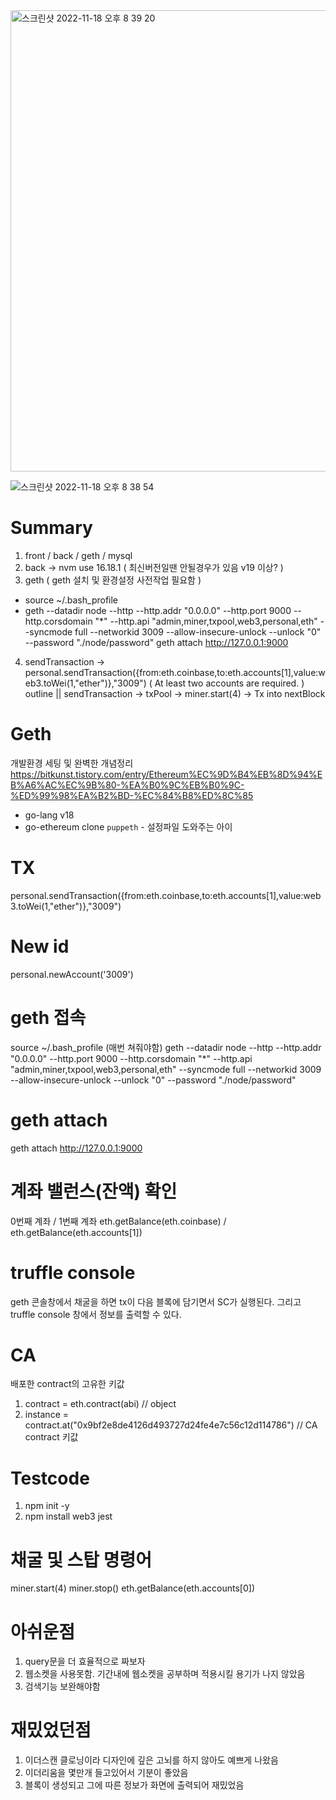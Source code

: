 <img width="738" alt="스크린샷 2022-11-18 오후 8 39 20" src="https://user-images.githubusercontent.com/99451509/202700597-be4350ab-ff20-4d02-a78f-c30e92dd6eda.png">

![스크린샷 2022-11-18 오후 8 38 54](https://user-images.githubusercontent.com/99451509/202700770-3b558e65-2d41-4a7f-a0ce-ea6fa3c3e158.png)

# Summary

1. front / back / geth / mysql
2. back -> nvm use 16.18.1 ( 최신버전일땐 안될경우가 있음 v19 이상? )
3. geth ( geth 설치 및 환경설정 사전작업 필요함 )

- source ~/.bash_profile
- geth --datadir node --http --http.addr "0.0.0.0" --http.port 9000 --http.corsdomain "\*" --http.api "admin,miner,txpool,web3,personal,eth" --syncmode full --networkid 3009 --allow-insecure-unlock --unlock "0" --password "./node/password"
  geth attach http://127.0.0.1:9000

4. sendTransaction -> personal.sendTransaction({from:eth.coinbase,to:eth.accounts[1],value:web3.toWei(1,"ether")},"3009")
   ( At least two accounts are required. )
   outline || sendTransaction -> txPool -> miner.start(4) -> Tx into nextBlock

# Geth

개발환경 세팅 및 완벽한 개념정리
https://bitkunst.tistory.com/entry/Ethereum%EC%9D%B4%EB%8D%94%EB%A6%AC%EC%9B%80-%EA%B0%9C%EB%B0%9C-%ED%99%98%EA%B2%BD-%EC%84%B8%ED%8C%85

- go-lang v18
- go-ethereum clone
  `puppeth` - 설정파일 도와주는 아이

# TX

personal.sendTransaction({from:eth.coinbase,to:eth.accounts[1],value:web3.toWei(1,"ether")},"3009")

# New id

personal.newAccount('3009')

# geth 접속

source ~/.bash_profile (매번 쳐줘야함)
geth --datadir node --http --http.addr "0.0.0.0" --http.port 9000 --http.corsdomain "\*" --http.api "admin,miner,txpool,web3,personal,eth" --syncmode full --networkid 3009 --allow-insecure-unlock --unlock "0" --password "./node/password"

# geth attach

geth attach http://127.0.0.1:9000

# 계좌 밸런스(잔액) 확인

0번째 계좌 / 1번째 계좌
eth.getBalance(eth.coinbase) / eth.getBalance(eth.accounts[1])

# truffle console

geth 콘솔창에서 채굴을 하면 tx이 다음 블록에 담기면서 SC가 실행된다. 그리고 truffle console 창에서 정보를 출력할 수 있다.

# CA

배포한 contract의 고유한 키값

1. contract = eth.contract(abi) // object
2. instance = contract.at("0x9bf2e8de4126d493727d24fe4e7c56c12d114786") // CA contract 키값

# Testcode

1. npm init -y
2. npm install web3 jest

# 채굴 및 스탑 명령어

miner.start(4)
miner.stop()
eth.getBalance(eth.accounts[0])

# 아쉬운점

1. query문을 더 효율적으로 짜보자
2. 웹소켓을 사용못함. 기간내에 웹소켓을 공부하며 적용시킬 용기가 나지 않았음
3. 검색기능 보완해야함

# 재밌었던점

1. 이더스캔 클로닝이라 디자인에 깊은 고뇌를 하지 않아도 예쁘게 나왔음
2. 이더리움을 몇만개 들고있어서 기분이 좋았음
3. 블록이 생성되고 그에 따른 정보가 화면에 출력되어 재밌었음
